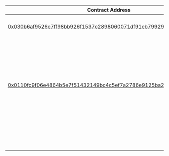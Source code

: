 | Contract Address                                                                                    | Network               | Layout                         |
|-----------------------------------------------------------------------------------------------------|-----------------------|--------------------------------|
|                                                                                                     | **Mainnet**           | **dex**                        |
|[0x030b6af9526e7ff98bb926f1537c2898060071df91eb7992961a891194c74fce](https://starkscan.co/contract/0x030b6af9526e7ff98bb926f1537c2898060071df91eb7992961a891194c74fce)                                   | **Mainnet**           | **recursive**                  |
|                                                                                                     | **Mainnet**           | **recursive_with_poseidon**    |
|                                                                                                     | **Mainnet**           | **small**                      |
|                                                                                                     | **Mainnet**           | **starknet**                   |
|                                                                                                     | **Mainnet**           | **starknet_with_keccak**       |
|                                                                                                     | **Sepolia Testnet**   | **dex**                        |
|[0x0110fc9f06e4864b5e7f51432149bc4c5ef7a2786e9125ba2177fbfe0a682751](https://sepolia.starkscan.co/contract/0x0110fc9f06e4864b5e7f51432149bc4c5ef7a2786e9125ba2177fbfe0a682751)                                   | **Sepolia Testnet**   | **recursive**                  |
|                                                                                                     | **Sepolia Testnet**   | **recursive_with_poseidon**    |
|                                                                                                     | **Sepolia Testnet**   | **small**                      |
|                                                                                                     | **Sepolia Testnet**   | **starknet**                   |
|                                                                                                     | **Sepolia Testnet**   | **starknet_with_keccak**       |
